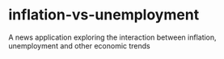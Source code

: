 # inflation-vs-unemployment
A news application exploring the interaction between inflation, unemployment and other economic trends
